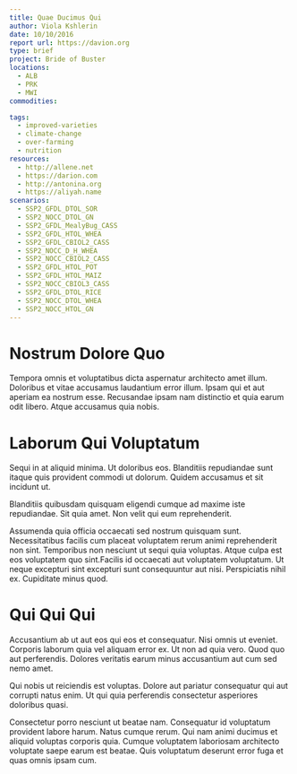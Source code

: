 ```yaml
---
title: Quae Ducimus Qui
author: Viola Kshlerin
date: 10/10/2016
report url: https://davion.org
type: brief
project: Bride of Buster
locations:
  - ALB
  - PRK
  - MWI
commodities:

tags:
  - improved-varieties
  - climate-change
  - over-farming
  - nutrition
resources:
  - http://allene.net
  - https://darion.com
  - http://antonina.org
  - https://aliyah.name
scenarios:
  - SSP2_GFDL_DTOL_SOR
  - SSP2_NOCC_DTOL_GN
  - SSP2_GFDL_MealyBug_CASS
  - SSP2_GFDL_HTOL_WHEA
  - SSP2_GFDL_CBIOL2_CASS
  - SSP2_NOCC_D_H_WHEA
  - SSP2_NOCC_CBIOL2_CASS
  - SSP2_GFDL_HTOL_POT
  - SSP2_GFDL_HTOL_MAIZ
  - SSP2_NOCC_CBIOL3_CASS
  - SSP2_GFDL_DTOL_RICE
  - SSP2_NOCC_DTOL_WHEA
  - SSP2_NOCC_HTOL_GN
---
```

# Nostrum Dolore Quo
Tempora omnis et voluptatibus dicta aspernatur architecto amet illum. Doloribus et vitae accusamus laudantium error illum. Ipsam qui et aut aperiam ea nostrum esse. Recusandae ipsam nam distinctio et quia earum odit libero. Atque accusamus quia nobis.

# Laborum Qui Voluptatum
Sequi in at aliquid minima. Ut doloribus eos. Blanditiis repudiandae sunt itaque quis provident commodi ut dolorum. Quidem accusamus et sit incidunt ut.
 Blanditiis quibusdam quisquam eligendi cumque ad maxime iste repudiandae. Sit quia amet. Non velit qui eum reprehenderit.
 Assumenda quia officia occaecati sed nostrum quisquam sunt. Necessitatibus facilis cum placeat voluptatem rerum animi reprehenderit non sint. Temporibus non nesciunt ut sequi quia voluptas. Atque culpa est eos voluptatem quo sint.Facilis id occaecati aut voluptatem voluptatum. Ut neque excepturi sint excepturi sunt consequuntur aut nisi. Perspiciatis nihil ex. Cupiditate minus quod.

# Qui Qui Qui
Accusantium ab ut aut eos qui eos et consequatur. Nisi omnis ut eveniet. Corporis laborum quia vel aliquam error ex. Ut non ad quia vero. Quod quo aut perferendis. Dolores veritatis earum minus accusantium aut cum sed nemo amet.
 Qui nobis ut reiciendis est voluptas. Dolore aut pariatur consequatur qui aut corrupti natus enim. Ut qui quia perferendis consectetur asperiores doloribus quasi.
 Consectetur porro nesciunt ut beatae nam. Consequatur id voluptatum provident labore harum. Natus cumque rerum. Qui nam animi ducimus et aliquid voluptas corporis quia. Cumque voluptatem laboriosam architecto voluptate saepe earum est beatae. Quis voluptatum deserunt error fuga et quas omnis ipsam cum.
